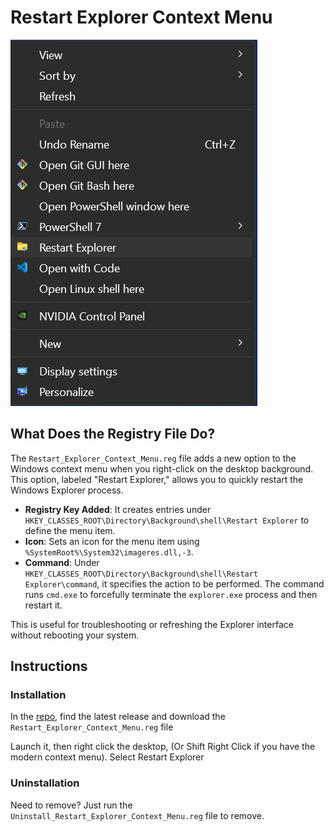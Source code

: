 # Restart Explorer Context Menu

![Restart Explorer](Readme_Assets/Restart_Explorer.png)


## What Does the Registry File Do?

The `Restart_Explorer_Context_Menu.reg` file adds a new option to the Windows context menu when you right-click on the desktop background. This option, labeled "Restart Explorer," allows you to quickly restart the Windows Explorer process. 

- **Registry Key Added**: It creates entries under `HKEY_CLASSES_ROOT\Directory\Background\shell\Restart Explorer` to define the menu item.
- **Icon**: Sets an icon for the menu item using `%SystemRoot%\System32\imageres.dll,-3`.
- **Command**: Under `HKEY_CLASSES_ROOT\Directory\Background\shell\Restart Explorer\command`, it specifies the action to be performed. The command runs `cmd.exe` to forcefully terminate the `explorer.exe` process and then restart it.

This is useful for troubleshooting or refreshing the Explorer interface without rebooting your system.


## Instructions

### Installation

In the [repo](https://github.com/ConglomoUS/Restart_Explorer_Context_Menu), find the latest release and download the `Restart_Explorer_Context_Menu.reg` file

Launch it, then right click the desktop, (Or Shift Right Click if you have the modern context menu). Select Restart Explorer

### Uninstallation

Need to remove? Just run the `Uninstall_Restart_Explorer_Context_Menu.reg` file to remove.



